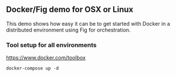 ## Docker/Fig demo for OSX or Linux

This demo shows how easy it can be to get started with Docker 
in a distributed environment using Fig for orchestration.  

### Tool setup for all environments
https://www.docker.com/toolbox


`docker-compose up -d`

